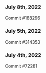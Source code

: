 ### July 8th, 2022

Commit #168296

### July 5th, 2022

Commit #314353


### July 4th, 2022

Commit #72281
